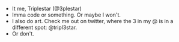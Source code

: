 - It me, Triplestar (@3plestar)
- Imma code or something. Or maybe I won't.
- I also do art. Check me out on twitter, where the 3 in my @ is in a different spot: @tripl3star. 
- Or don't.

<!---
End of README.md
--->
